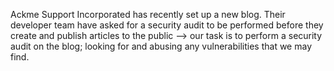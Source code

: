 Ackme Support Incorporated has recently set up a new blog. Their developer team have asked for a security audit to be performed before they create and publish articles to the public --> our task is to perform a security audit on the blog; looking for and abusing any vulnerabilities that we may find.